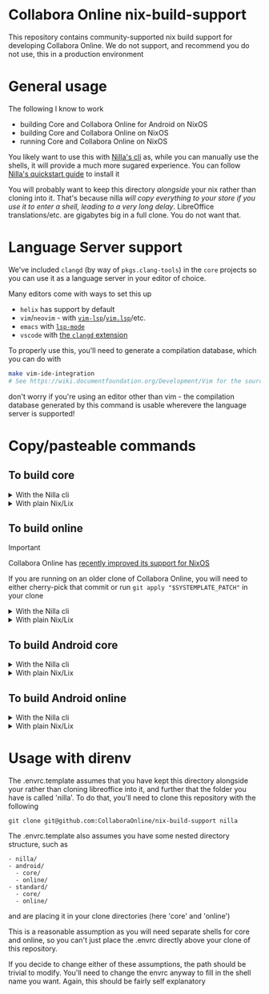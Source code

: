 <!--
SPDX-FileCopyrightText: 2025 the Collabora Online contributors

SPDX-License-Identifier: MIT
-->

# Collabora Online nix-build-support

This repository contains community-supported nix build support for
developing Collabora Online. We do not support, and recommend you do not
use, this in a production environment

# General usage

The following I know to work
- building Core and Collabora Online for Android on NixOS
- building Core and Collabora Online on NixOS
- running Core and Collabora Online on NixOS

You likely want to use this with [Nilla's cli](https://github.com/nilla-nix/cli)
as, while you can manually use the shells, it will provide a much more
sugared experience. You can follow [Nilla's quickstart guide](https://nilla.dev/guides/quickstart/)
to install it

You will probably want to keep this directory *alongside* your nix
rather than cloning into it. That's because nilla *will copy everything
to your store if you use it to enter a shell, leading to a very long
delay*. LibreOffice translations/etc. are gigabytes big in a full clone.
You do not want that.

# Language Server support

We've included `clangd` (by way of `pkgs.clang-tools`) in the `core` projects so
you can use it as a language server in your editor of choice.

Many editors come with ways to set this up
- `helix` has support by default
- `vim`/`neovim` - with [`vim-lsp`](https://github.com/prabirshrestha/vim-lsp)/[`vim.lsp`](https://neovim.io/doc/user/lsp.html)/etc.
- `emacs` with [`lsp-mode`](https://emacs-lsp.github.io/lsp-mode/page/lsp-clangd/)
- `vscode` with [the `clangd` extension](https://marketplace.visualstudio.com/items?itemName=llvm-vs-code-extensions.vscode-clangd)

To properly use this, you'll need to generate a compilation database, which you
can do with

```bash
make vim-ide-integration
# See https://wiki.documentfoundation.org/Development/Vim for the source of this
```

don't worry if you're using an editor other than vim - the compilation database
generated by this command is usable wherevere the language server is supported!

# Copy/pasteable commands

## To build core

<details>
  <summary>With the Nilla cli</summary>

  ```
  nilla shell core --project /path/to/nilla
  git clone https://gerrit.libreoffice.org/core
  cd core
  git checkout distro/collabora/co-25.04
  ./autogen.sh $AUTOGEN_FLAGS
  make
  ```
</details>
<details>
  <summary>With plain Nix/Lix</summary>

  ```
  nix-shell -f /path/to/nilla/nilla.nix -A shells.core.result.x86_64-linux
  git clone https://gerrit.libreoffice.org/core
  cd core
  git checkout distro/collabora/co-25.04
  ./autogen.sh $AUTOGEN_FLAGS
  make
  ```
</details>

## To build online

> [!IMPORTANT]
> Collabora Online has [recently improved its support for NixOS][NIXSUPPORT]
>
> If you are running on an older clone of Collabora Online, you will need to either
> cherry-pick that commit or run `git apply "$SYSTEMPLATE_PATCH"` in your clone

[NIXSUPPORT]: https://github.com/CollaboraOnline/online/pull/12490

<details>
  <summary>With the Nilla cli</summary>

  ```
  nilla shell online --project /path/to/nilla
  git clone https://github.com/CollaboraOnline/online
  cd online
  ./autogen.sh
  ./configure $CONFIGURE_FLAGS
  make run
  ```
</details>
<details>
  <summary>With plain Nix/Lix</summary>

  ```
  nix-shell -f /path/to/nilla/nilla.nix -A shells.online.result.x86_64-linux
  git clone https://github.com/CollaboraOnline/online
  cd online
  ./autogen.sh
  ./configure $CONFIGURE_FLAGS
  make run
  ```
</details>

## To build Android core

<details>
  <summary>With the Nilla cli</summary>

  ```
  nilla shell android-core --project /path/to/nilla
  git clone https://gerrit.libreoffice.org/core
  cd core
  git checkout distro/collabora/co-25.04
  ./autogen.sh $AUTOGEN_FLAGS
  make
  ```
</details>
<details>
  <summary>With plain Nix/Lix</summary>

  ```
  nix-shell -f /path/to/nilla/nilla.nix -A shells.android-core.result.x86_64-linux
  git clone https://gerrit.libreoffice.org/core
  cd core
  git checkout distro/collabora/co-25.04
  ./autogen.sh $AUTOGEN_FLAGS
  make
  ```
</details>

## To build Android online

<details>
  <summary>With the Nilla cli</summary>

  ```
  nilla shell android-online --project /path/to/nilla
  git clone https://github.com/CollaboraOnline/online
  cd online
  ./autogen.sh
  ./configure $CONFIGURE_FLAGS
  make
  android-studio
  # Follow the prompts in Android studio to build. If you're asked whether to use project NDK or Android Studio NDK choose Android Studio NDK
  ```
</details>
<details>
  <summary>With plain Nix/Lix</summary>

  ```
  nix-shell -f /path/to/nilla/nilla.nix -A shells.android-online.result.x86_64-linux
  git clone https://github.com/CollaboraOnline/online
  cd online
  ./autogen.sh
  ./configure $CONFIGURE_FLAGS
  make
  android-studio
  # Follow the prompts in Android studio to build. If you're asked whether to use project NDK or Android Studio NDK choose Android Studio NDK
  ```
</details>

# Usage with direnv

The .envrc.template assumes that you have kept this directory alongside
your rather than cloning libreoffice into it, and further that the
folder you have is called 'nilla'. To do that, you'll need to clone this
repository with the following

    git clone git@github.com:CollaboraOnline/nix-build-support nilla

The .envrc.template also assumes you have some nested directory
structure, such as

    - nilla/
    - android/
      - core/
      - online/
    - standard/
      - core/
      - online/

and are placing it in your clone directories (here 'core' and 'online')

This is a reasonable assumption as you will need separate shells for
core and online, so you can't just place the .envrc directly above your
clone of this repository.

If you decide to change either of these assumptions, the path should be
trivial to modify. You'll need to change the envrc anyway to fill in the
shell name you want. Again, this should be fairly self explanatory


